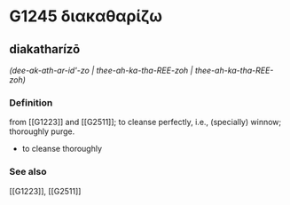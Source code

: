 # G1245 διακαθαρίζω

## diakatharízō

_(dee-ak-ath-ar-id'-zo | thee-ah-ka-tha-REE-zoh | thee-ah-ka-tha-REE-zoh)_

### Definition

from [[G1223]] and [[G2511]]; to cleanse perfectly, i.e., (specially) winnow; thoroughly purge.

- to cleanse thoroughly

### See also

[[G1223]], [[G2511]]

